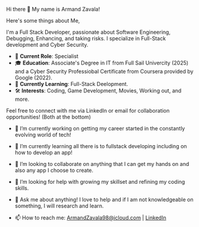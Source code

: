 Hi there 👋 My name is Armand Zavala!

Here's some things about Me,

I'm a Full Stack Developer, passionate about Software Engineering, Debugging, Enhancing, and taking risks.
I specialize in Full-Stack development and Cyber Security.

- 💼 **Current Role**: Specialist
- 🎓 **Education**: Associate's Degree in IT from Full Sail Univercity (2025) and a Cyber Security Professiobal Certificate from Coursera provided by Google (2022).
- 🌱 **Currently Learning**: Full-Stack Deelopment.
- 🛠️ **Interests**: Coding, Game Development, Movies, Working out, and more.

Feel free to connect with me via LinkedIn or email for collaboration opportunities! (Both at the bottom)

- 🔭 I’m currently working on getting my career started in the constantly evolving world of tech!
  
- 🌱 I’m currently learning all there is to fullstack developing including on how to develop an app!

- 👯 I’m looking to collaborate on anything that I can get my hands on and also any app I choose to create.

- 🤔 I’m looking for help with growing my skillset and refining my coding skills.

- 💬 Ask me about anything! I love to help and if I am not knowledgeable on something, I will research and learn.

- 📫 How to reach me: 
ArmandZavala98@icloud.com | 
[LinkedIn](https://www.linkedin.com/in/armand-zavala-619588159?lipi=urn%3Ali%3Apage%3Ad_flagship3_profile_view_base_contact_details%3BQQWa3TSISiaTawSlqkhZWA%3D%3D)

